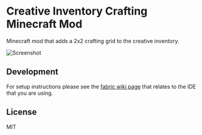 # Creative Inventory Crafting Minecraft Mod

Minecraft mod that adds a 2x2 crafting grid to the creative inventory.

![Screenshot](https://imgur.com/GztPV63.png)

## Development

For setup instructions please see the [fabric wiki page](https://fabricmc.net/wiki/tutorial:setup) that relates to the IDE that you are using.

## License

MIT
